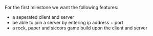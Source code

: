 For the first milestone we want the following features:

- a seperated client and server
- be able to join a server by entering ip address + port
- a rock, paper and siccors game build upon the client and server
